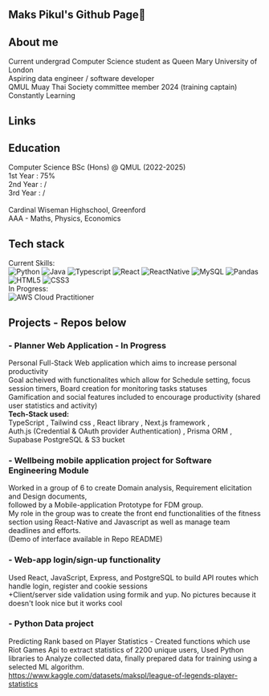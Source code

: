 ## Maks Pikul's Github Page👋

## About me
Current undergrad Computer Science student as Queen Mary University of London <br>
Aspiring data engineer / software developer <br>
QMUL Muay Thai Society committee member 2024 (training captain)<br>
Constantly Learning <br>

## Links

## Education
Computer Science BSc (Hons) @ QMUL (2022-2025) <br>
1st Year : 75%<br>
2nd Year : /<br>
3rd Year : /<br>
<br>
Cardinal Wiseman Highschool, Greenford<br>
AAA - Maths, Physics, Economics

## Tech stack
Current Skills:<br>
![Python](https://img.shields.io/badge/Python-3776AB?style=for-the-badge&logo=python&logoColor=white)
![Java](https://img.shields.io/badge/Java-ED8B00?style=for-the-badge&logo=openjdk&logoColor=white)
![Typescript](https://img.shields.io/badge/TypeScript-007ACC?style=for-the-badge&logo=typescript&logoColor=white)
![React](https://img.shields.io/badge/React-20232A?style=for-the-badge&logo=react&logoColor=61DAFB)
![ReactNative](https://img.shields.io/badge/React_Native-20232A?style=for-the-badge&logo=react&logoColor=61DAFB)
![MySQL](https://img.shields.io/badge/MySQL-00000F?style=for-the-badge&logo=mysql&logoColor=white)
![Pandas](https://img.shields.io/badge/pandas-%23150458.svg?style=for-the-badge&logo=pandas&logoColor=white)
![HTML5](https://img.shields.io/badge/html5-%23E34F26.svg?style=for-the-badge&logo=html5&logoColor=white)
![CSS3](https://img.shields.io/badge/css3-%231572B6.svg?style=for-the-badge&logo=css3&logoColor=white)
<br>
In Progress:<br> ![AWS Cloud Practitioner](https://img.shields.io/badge/Amazon_AWS-232F3E?style=for-the-badge&logo=amazon-aws&logoColor=white)

## Projects - Repos below
### - Planner Web Application - In Progress
  Personal Full-Stack Web application which aims to increase personal productivity<br>
  Goal acheived with functionalites which allow for Schedule setting, focus session timers, Board creation for monitoring tasks statuses<br>
  Gamification and social features included to encourage productivity (shared user statistics and activity)<br>
  <b>Tech-Stack used:</b> <br>
  TypeScript , Tailwind css , React library , Next.js framework ,<br>
  Auth.js (Credential & OAuth provider Authentication) , Prisma ORM , Supabase PostgreSQL & S3 bucket
  
  
### - Wellbeing mobile application project for Software Engineering Module<br>
  Worked in a group of 6 to create Domain analysis, Requirement elicitation and Design documents, <br>followed by a Mobile-application Prototype for FDM group.<br>
  My role in the group was to create the front end functionalities of the fitness section using React-Native and Javascript as well as manage team deadlines and efforts.<br>
  (Demo of interface available in Repo README)
  
### - Web-app login/sign-up functionality 
  Used React, JavaScript, Express, and PostgreSQL to build API routes which handle login, register and cookie sessions<br>
  +Client/server side validation using formik and yup.
  No pictures because it doesn't look nice but it works cool
  
### - Python Data project <br>
Predicting Rank based on Player Statistics - Created functions which use Riot Games Api to extract statistics of 2200 unique users, Used Python libraries to Analyze collected data, finally prepared data for training using a selected ML algorithm.<br> https://www.kaggle.com/datasets/makspl/league-of-legends-player-statistics

<!--
**MaksPikul/MaksPikul** is a ✨ _special_ ✨ repository because its `README.md` (this file) appears on your GitHub profile.

For project tab, write down
What it is and what can it do,
why i made it ,
How it was made,
What i learnt



Here are some ideas to get you started:

- 🔭 I’m currently working on ...
- 🌱 I’m currently learning ...
- 👯 I’m looking to collaborate on ...
- 🤔 I’m looking for help with ...
- 💬 Ask me about ...
- 📫 How to reach me: ...
- 😄 Pronouns: ...
- ⚡ Fun fact: ...
-->
